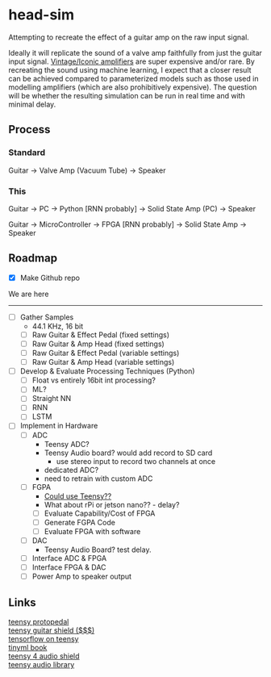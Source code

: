 # head-sim

Attempting to recreate the effect of a guitar amp on the raw input signal.

Ideally it will replicate the sound of a valve amp faithfully from just the guitar input signal. [Vintage/Iconic amplifiers](https://www.guitarworld.com/gear/10-most-iconic-guitar-amps) are super expensive and/or rare. By recreating the sound using machine learning, I expect that a closer result can be achieved compared to parameterized models such as those used in modelling amplifiers (which are also prohibitively expensive). The question will be whether the resulting simulation can be run in real time and with minimal delay.

## Process

### Standard

Guitar -> Valve Amp (Vacuum Tube) -> Speaker

### This

Guitar -> PC -> Python [RNN probably] -> Solid State Amp (PC) -> Speaker

Guitar -> MicroController -> FPGA [RNN probably] -> Solid State Amp -> Speaker

## Roadmap

- [x] Make Github repo
  
We are here
***

- [ ] Gather Samples
  - 44.1 KHz, 16 bit
  - [ ] Raw Guitar & Effect Pedal (fixed settings)
  - [ ] Raw Guitar & Amp Head (fixed settings)
  - [ ] Raw Guitar & Effect Pedal (variable settings)
  - [ ] Raw Guitar & Amp Head (variable settings)

- [ ] Develop & Evaluate Processing Techniques (Python)
  - [ ] Float vs entirely 16bit int processing?
  - [ ] ML?
  - [ ] Straight NN
  - [ ] RNN
  - [ ] LSTM
  
- [ ] Implement in Hardware
  - [ ] ADC
    - Teensy ADC?
    - Teensy Audio board? would add record to SD card
      - use stereo input to record two channels at once
    - dedicated ADC?
    - need to retrain with custom ADC
  - [ ] FGPA
    - [Could use Teensy??](https://community.arm.com/developer/ip-products/processors/b/processors-ip-blog/posts/new-neural-network-kernels-boost-efficiency-in-microcontrollers-by-5x)
    - What about rPi or jetson nano?? - delay?
    - [ ] Evaluate Capability/Cost of FPGA
    - [ ] Generate FGPA Code
    - [ ] Evaluate FPGA with software
  - [ ] DAC
    - Teensy Audio Board? test delay.
  - [ ] Interface ADC & FPGA
  - [ ] Interface FPGA & DAC
  - [ ] Power Amp to speaker output

## Links

[teensy protopedal](https://learn.sparkfun.com/tutorials/proto-pedal-example-programmable-digital-pedal/all)  
[teensy guitar shield ($$$)](https://www.tindie.com/products/Blackaddr/arduino-teensy-guitar-audio-shield/)  
[tensorflow on teensy](https://forum.pjrc.com/threads/57441-Tensorflow-on-Teensy)  
[tinyml book](https://tinymlbook.com/)  
[teensy 4 audio shield](https://www.pjrc.com/store/teensy3_audio.html)  
[teensy audio library](https://www.pjrc.com/teensy/td_libs_Audio.html)